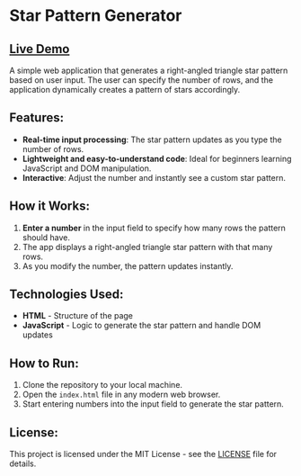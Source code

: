 # Star Pattern Generator

## [Live Demo](https://dinethpansiluw.github.io/Star-Pattern-Generator/)

A simple web application that generates a right-angled triangle star pattern based on user input. The user can specify the number of rows, and the application dynamically creates a pattern of stars accordingly.

## Features:
- **Real-time input processing**: The star pattern updates as you type the number of rows.
- **Lightweight and easy-to-understand code**: Ideal for beginners learning JavaScript and DOM manipulation.
- **Interactive**: Adjust the number and instantly see a custom star pattern.

## How it Works:
1. **Enter a number** in the input field to specify how many rows the pattern should have.
2. The app displays a right-angled triangle star pattern with that many rows.
3. As you modify the number, the pattern updates instantly.

## Technologies Used:
- **HTML** - Structure of the page
- **JavaScript** - Logic to generate the star pattern and handle DOM updates

## How to Run:
1. Clone the repository to your local machine.
2. Open the `index.html` file in any modern web browser.
3. Start entering numbers into the input field to generate the star pattern.

## License:
This project is licensed under the MIT License - see the [LICENSE](LICENSE) file for details.
